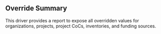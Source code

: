 ## Override Summary

This driver provides a report to expose all overridden values for organizations, projects, project CoCs, inventories, and funding sources.
